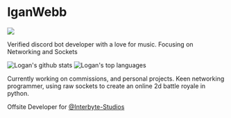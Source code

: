 # lganWebb

![](https://komarev.com/ghpvc/?username=lganwebb&color=fa8072)

Verified discord bot developer with a love for music. Focusing on Networking and Sockets

![Logan's github stats](https://github-readme-stats.vercel.app/api?username=lganwebb&show_icons=true)
![Logan's top languages](https://github-readme-stats.vercel.app/api/top-langs/?username=lganwebb)

Currently working on commissions, and personal projects.
Keen networking programmer, using raw sockets to create an online 2d battle royale in python.

Offsite Developer for [@Interbyte-Studios](https://github.com/Interbyte-Studios)
